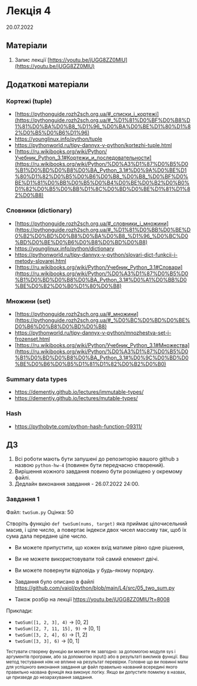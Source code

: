 # Лекція 4
20.07.2022


## Матеріали
1. Запис лекції [https://youtu.be/jUGG8ZZ0MlU](https://youtu.be/jUGG8ZZ0MlU)

## Додаткові матеріали

### Кортежі (tuple)
- [https://pythonguide.rozh2sch.org.ua/#_списки_і_кортежі](https://pythonguide.rozh2sch.org.ua/#_%D1%81%D0%BF%D0%B8%D1%81%D0%BA%D0%B8_%D1%96_%D0%BA%D0%BE%D1%80%D1%82%D0%B5%D0%B6%D1%96)
- https://younglinux.info/python/tuple
- https://pythonworld.ru/tipy-dannyx-v-python/kortezhi-tuple.html
- [https://ru.wikibooks.org/wiki/Python/Учебник_Python_3.1#Кортежи_и_последовательности](https://ru.wikibooks.org/wiki/Python/%D0%A3%D1%87%D0%B5%D0%B1%D0%BD%D0%B8%D0%BA_Python_3.1#%D0%9A%D0%BE%D1%80%D1%82%D0%B5%D0%B6%D0%B8_%D0%B8_%D0%BF%D0%BE%D1%81%D0%BB%D0%B5%D0%B4%D0%BE%D0%B2%D0%B0%D1%82%D0%B5%D0%BB%D1%8C%D0%BD%D0%BE%D1%81%D1%82%D0%B8)

### Словники (dictionary)
- [https://pythonguide.rozh2sch.org.ua/#_словники_і_множини](https://pythonguide.rozh2sch.org.ua/#_%D1%81%D0%BB%D0%BE%D0%B2%D0%BD%D0%B8%D0%BA%D0%B8_%D1%96_%D0%BC%D0%BD%D0%BE%D0%B6%D0%B8%D0%BD%D0%B8)
- https://younglinux.info/python/dictionary
- https://pythonworld.ru/tipy-dannyx-v-python/slovari-dict-funkcii-i-metody-slovarej.html
- [https://ru.wikibooks.org/wiki/Python/Учебник_Python_3.1#Словари](https://ru.wikibooks.org/wiki/Python/%D0%A3%D1%87%D0%B5%D0%B1%D0%BD%D0%B8%D0%BA_Python_3.1#%D0%A1%D0%BB%D0%BE%D0%B2%D0%B0%D1%80%D0%B8)


### Множини (set)
- [https://pythonguide.rozh2sch.org.ua/#_множини](https://pythonguide.rozh2sch.org.ua/#_%D0%BC%D0%BD%D0%BE%D0%B6%D0%B8%D0%BD%D0%B8)
- https://pythonworld.ru/tipy-dannyx-v-python/mnozhestva-set-i-frozenset.html
- [https://ru.wikibooks.org/wiki/Python/Учебник_Python_3.1#Множества](https://ru.wikibooks.org/wiki/Python/%D0%A3%D1%87%D0%B5%D0%B1%D0%BD%D0%B8%D0%BA_Python_3.1#%D0%9C%D0%BD%D0%BE%D0%B6%D0%B5%D1%81%D1%82%D0%B2%D0%B0)

### Summary data types
- https://dementiy.github.io/lectures/immutable-types/
- https://dementiy.github.io/lectures/mutable-types/

### Hash
- https://pythobyte.com/python-hash-function-09311/


## ДЗ

1. Всі роботи мають бути запушені до репозиторію вашого github з назвою `python-hw-4` (повинен бути передчасно створений).
1. Вирішення кожного завдання повино бути розміщено у окремому файлі.
2. Дедлайн виконання завдання - 26.07.2022  24:00.

### Завдання 1

Файл: `twoSum.py`
Оцінка: 50

Створіть функцію `def twoSum(nums, target)` яка приймає цілочисельний масив, і ціле число, а повертає індекси двох чисел массиву так, щоб їх сума дала передане ціле число.

- Ви можете припустити, що кожен вхід матиме рівно одне рішення, 
- Ви не можете використовувати той самий елемент двічі.
- Ви можете повернути відповідь у будь-якому порядку.

- Завдання було описано в файлі https://github.com/vaiol/python/blob/main/L4/src/05_two_sum.py
- Також розбір на лекції https://youtu.be/jUGG8ZZ0MlU?t=8008  

Приклади:
- `twoSum([1, 2, 3], 4)` -> [0, 2]
- `twoSum([2, 7, 11, 15], 9)` -> [0, 1]
- `twoSum([3, 2, 4], 6)` -> [1, 2]
- `twoSum([3, 3], 6)` -> [0, 1]



<sub>
Тестувати створену функцію ви можете як завгодно: за допомогою модуля sys і аргументів програми, або за допомогою input() або в результаті викликів функції. Ваш метод тестування ніяк не вплине на результат перевірки.
</sub>
<sub>
Головне що ви повинні мати для успішного виконання завдання це файл правильно названий всередині якого правильно названа функція яка виконує логіку.
Якщо ви допустите помилку в назвах, це призведе до незарахування завдання.
</sub>
